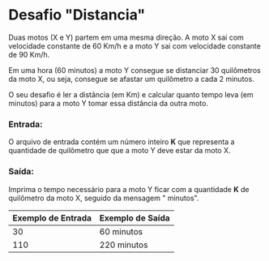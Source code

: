 # Desafio "Distancia"

Duas motos (X e Y) partem em uma mesma direção. A moto X sai com velocidade constante de 60 Km/h e a moto Y sai com velocidade constante de 90 Km/h.

Em uma hora (60 minutos) a moto Y consegue se distanciar 30 quilômetros da moto X, ou seja, consegue se afastar um quilômetro a cada 2 minutos.

O seu desafio é ler a distância (em Km) e calcular quanto tempo leva (em minutos) para a moto Y tomar essa distância da outra moto.

### Entrada:

O arquivo de entrada contém um número inteiro **K** que representa a quantidade de quilômetro que que a moto Y deve estar da moto X.

### Saída:

Imprima o tempo necessário para a moto Y ficar com a quantidade **K** de quilômetro da moto X, seguido da mensagem " minutos".

| Exemplo de Entrada | Exemplo de Saída |
| ------------------ | ---------------- |
| 30                 | 60 minutos       |
| 110                | 220 minutos      |

